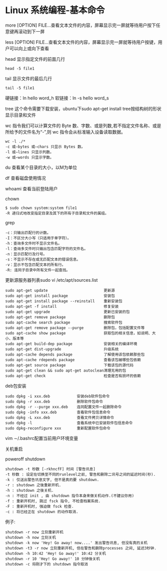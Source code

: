 # Linux 系统编程-基本命令

more [OPTION] FILE…查看文本文件的内容，屏幕显示完一屏就等待用户按下任意键再滚动到下一屏

less [OPTION] FILE…查看文本文件的内容，屏幕显示完一屏就等待用户按键，用户可以向上或向下查看

head 显示指定文件的前面几行

	head -5 file1

tail 显示文件的最后几行

	tail -5 file1

硬链接：ln hello word_h
软链接：ln -s hello word_s

tree 这个命令需要下载安装，ubuntu下sudo apt-get install tree按结构树的形状显示目录和文件

wc 指令我们可以计算文件的 Byte 数、字数、或是列数,若不指定文件名称、或是所给予的文件名为“-”,则 wc 指令会从标准输入设备读取数据。

	wc -l ./*
	-c 或–bytes 或–chars 只显示 Bytes 数。
	-l 或–lines 只显示列数。
	-w 或–words 只显示字数。
	
du 查看某个目录的大小，以M为单位

df 查看磁盘使用情况

whoami 查看当前登陆用户

chown

	$ sudo chown system:system file1
	-R 递归式地改变指定目录及其下的所有子目录和文件的属组。

grep

	-c：只输出匹配行的计数。
	-I：不区分大小写（只适用于单字符）。
	-h：查询多文件时不显示文件名。
	-l：查询多文件时只输出包含匹配字符的文件名。
	-n：显示匹配行及行号。
	-s：不显示不存在或无匹配文本的错误信息。
	-v：显示不包含匹配文本的所有行。
	-R: 连同子目录中所有文件一起查找。

更新源服务器列表sudo vi /etc/apt/sources.list

	sudo apt-get update 					  	更新源
	sudo apt-get install package 			  	安装包
	sudo apt-get install package --reinstall 	重新安装包
	sudo apt-get -f install 				  	修复安装
	sudo apt-get upgrade 						更新已安装的包
	sudo apt-get remove package 				删除包
	sudo apt-cache search package 				搜索软件包
	sudo apt-get remove package --purge 		删除包，包括配置文件等
	sudo apt-cache show package 				获取包的相关信息，如说明、大小、版本等
	sudo apt-get build-dep package 				安装相关的编译环境
	sudo apt-get dist-upgrade 					升级系统
	sudo apt-cache depends package 				了解使用该包依赖那些包
	sudo apt-cache rdepends package 			查看该包被哪些包依赖
	sudo apt-get source package 				下载该包的源代码
	sudo apt-get clean && sudo apt-get autoclean清理无用的包
	sudo apt-get check 							检查是否有损坏的依赖
	
deb包安装

	sudo dpkg -i xxx.deb			安装deb软件包命令
	sudo dpkg -r xxx.deb			删除软件包命令
	sudo dpkg -r --purge xxx.deb	连同配置文件一起删除命令
	sudo dpkg -info xxx.deb			查看软件包信息命令
	sudo dpkg -L xxx.deb			查看文件拷贝详情命令
	sudo dpkg -l					查看系统中已安装软件包信息命令
	sudo dpkg-reconfigure xxx		重新配置软件包命令

vim ∼/.bashrc配置当前用户环境变量

关机重启

poweroff shutdown

	shutdown -t 秒数 [-rkhncfF] 时间 [警告讯息]
	-t 秒数 : 设定在切换至不同的runlevel之前, 警告和删除二讯号之间的延迟时间(秒).
	-k : 仅送出警告讯息文字, 但不是真的要 shutdown.
	-r : shutdown 之後重新开机.
	-h : shutdown 之後关机.
	-n : 不经过 init , 由 shutdown 指令本身来做关机动作.(不建议你用)
	-f : 重新开机时, 跳过 fsck 指令, 不检查档案系统.
	-F : 重新开机时, 强迫做 fsck 检查.
	-c : 将已经正在 shutdown 的动作取消.

例子:

	shutdown -r now 立刻重新开机
	shutdown -h now 立刻关机
	shutdown -k now 'Hey! Go away! now....' 发出警告讯息, 但没有真的关机
	shutdown -t3 -r now 立刻重新开机, 但在警告和删除processes 之间, 延迟3秒钟.
	shutdown -h 10:42 'Hey! Go away!' 10:42 分关机
	shutdown -r 10 'Hey! Go away!' 10 分钟後关机
	shutdown -c 将刚才下的 shutdown 指令取消
